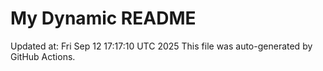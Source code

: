 # My Dynamic README
Updated at: Fri Sep 12 17:17:10 UTC 2025
This file was auto-generated by GitHub Actions.
